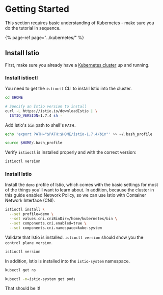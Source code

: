 # Getting Started

This section requires basic understanding of Kubernetes - make sure you do the tutorial in sequence.

{% page-ref page="../kubernetes/" %}

## Install Istio

First, make sure you already have a [Kubernetes cluster](../kubernetes/kubernetes-cluster.md) up and running.

### Install istioctl

You need to get the `istioctl` CLI to install Istio into the cluster.

```bash
cd $HOME

# Specify an Istio version to install
curl -L https://istio.io/downloadIstio | \
  ISTIO_VERSION=1.7.4 sh -
```

Add Istio's `bin` path to shell's `PATH.`

```bash
echo 'export PATH="$PATH:$HOME/istio-1.7.4/bin"' >> ~/.bash_profile

source $HOME/.bash_profile
```

Verify `istioctl` is installed properly and with the correct version:

```bash
istioctl version
```

### Install Istio

Install the `demo` profile of Istio, which comes with the basic settings for most of the things you'll want to learn about. In addition, because the cluster in this guide enabled Network Policy, so we can use Istio with Container Network Interface \(CNI\).

```bash
istioctl install \
  --set profile=demo \
  --set values.cni.cniBinDir=/home/kubernetes/bin \
  --set components.cni.enabled=true \
  --set components.cni.namespace=kube-system
```

Validate that Istio is installed. `istioctl version` should show you the `control plane version`.

```bash
istioctl version
```

In addition, Istio is installed into the `istio-system` namespace.

```bash
kubectl get ns

kubectl -n=istio-system get pods
```

That should be it!

